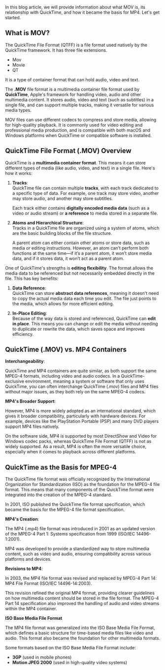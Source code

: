 In this blog article, we will provide information about what MOV is, its relationship with QuickTime, and how it became the basis for MP4. Let's get started.

## What is MOV?

The QuickTime File Format (QTFF) is a file format used natively by the QuickTime framework. It has three file extensions.

- Mov
- Movie
- QT

It is a type of container format that can hold audio, video and text.

The **.MOV** file format is a multimedia container file format used by **QuickTime**, Apple's framework for handling video, audio and other multimedia content. It stores audio, video and text (such as subtitles) in a single file, and can support multiple tracks, making it versatile for various media types.

MOV files can use different codecs to compress and store media, allowing for high-quality playback. It is commonly used for video editing and professional media production, and is compatible with both macOS and Windows platforms when QuickTime or compatible software is installed.

## QuickTime File Format (.MOV) Overview

QuickTime is a **multimedia container format**. This means it can store different types of media (like audio, video, and text) in a single file. Here's how it works:

1.  **Tracks**:  
    QuickTime file can contain multiple **tracks**, with each track dedicated to a specific type of data. For example, one track may store video, another may store audio, and another may store subtitles.

    Each track either contains **digitally encoded media data** (such as a video or audio stream) or **a reference** to media stored in a separate file.
2.  **Atoms and Hierarchical Structure**:  
    Tracks in a QuickTime file are organized using a system of atoms, which are the basic building blocks of the file structure.

    A parent atom can either contain other atoms or store data, such as media or editing instructions. However, an atom can’t perform both functions at the same time—if it’s a parent atom, it won’t store media data, and if it stores data, it won’t act as a parent atom.

One of QuickTime's strengths is **editing flexibility**. The format allows the media data to be referenced but not necessarily embedded directly in the file. This has key benefits:

1.  **Data Reference**:  
    QuickTime can store **abstract data references**, meaning it doesn't need to copy the actual media data each time you edit. The file just points to the media, which allows for more efficient editing.
    
2.  **In-Place Editing**:  
    Because of the way data is stored and referenced, QuickTime can **edit in place**. This means you can change or edit the media without needing to duplicate or rewrite the data, which saves space and improves efficiency.

## QuickTime (.MOV) vs. MP4 Containers

**Interchangeability**:  

QuickTime and MP4 containers are quite similar, as both support the same MPEG-4 formats, including video and audio codecs. In a QuickTime-exclusive environment, meaning a system or software that only uses QuickTime, you can often interchange QuickTime (.mov) files and MP4 files without major issues, as they both rely on the same MPEG-4 codecs.

**MP4's Broader Support**:  

However, MP4 is more widely adopted as an international standard, which gives it broader compatibility, particularly with hardware devices. For example, devices like the PlayStation Portable (PSP) and many DVD players support MP4 files natively.

On the software side, MP4 is supported by most DirectShow and Video for Windows codec packs, whereas QuickTime File Format (QTFF) is not as widely supported. As a result, MP4 is often the more versatile choice, especially when it comes to playback across different platforms.

## QuickTime as the Basis for MPEG-4
 
The QuickTime file format was officially recognized by the International Organization for Standardization (ISO) as the foundation for the MPEG-4 file format. This means that many components of the QuickTime format were integrated into the creation of the MPEG-4 standard.

In 2001, ISO published the QuickTime file format specification, which became the basis for the MPEG-4 file format specification.

**MP4's Creation**:  

The MP4 (.mp4) file format was introduced in 2001 as an updated version of the MPEG-4 Part 1: Systems specification from 1999 (ISO/IEC 14496-1:2001).

MP4 was developed to provide a standardized way to store multimedia content, such as video and audio, ensuring compatibility across various platforms and devices.

**Revisions to MP4**:  

In 2003, the MP4 file format was revised and replaced by MPEG-4 Part 14: MP4 File Format (ISO/IEC 14496-14:2003).

This revision refined the original MP4 format, providing clearer guidelines on how multimedia content should be stored in the file format. The MPEG-4 Part 14 specification also improved the handling of audio and video streams within the MP4 container.

**ISO Base Media File Format**

The MP4 file format was generalized into the ISO Base Media File Format, which defines a basic structure for time-based media files like video and audio. This format also became the foundation for other multimedia formats.

Some formats based on the ISO Base Media File Format include:

-   **3GP** (used in mobile phones)
-   **Motion JPEG 2000** (used in high-quality video systems)

